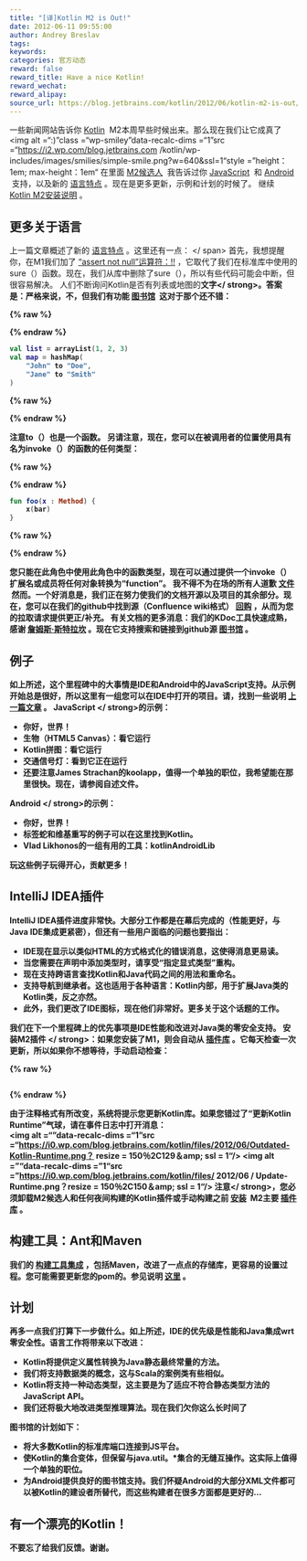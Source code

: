 ```yaml
---
title: "[译]Kotlin M2 is Out!"
date: 2012-06-11 09:55:00
author: Andrey Breslav
tags:
keywords:
categories: 官方动态
reward: false
reward_title: Have a nice Kotlin!
reward_wechat:
reward_alipay:
source_url: https://blog.jetbrains.com/kotlin/2012/06/kotlin-m2-is-out/
---
```


一些新闻网站告诉你 [Kotlin](http://kotlin.jetbrains.org)  M2本周早些时候出来。那么现在我们让它成真了<img alt =“:)”class =“wp-smiley”data-recalc-dims =“1”src =“https://i2.wp.com/blog.jetbrains.com /kotlin/wp-includes/images/smilies/simple-smile.png?w=640&amp;ssl=1“style =”height：1em; max-height：1em“
在里面 [M2候选人](http://blog.jetbrains.com/kotlin/2012/06/kotlin-m2-candidate/)  我告诉过你 [JavaScript](http://blog.jetbrains.com/kotlin/2012/06/kotlin-m2-candidate/#js)  和 [Android](http://blog.jetbrains.com/kotlin/2012/06/kotlin-m2-candidate/#android)  支持，以及新的 [语言特点](http://blog.jetbrains.com/kotlin/2012/06/kotlin-m2-candidate/#language) 。现在是更多更新，示例和计划的时候了。
继续 [Kotlin M2安装说明](http://blog.jetbrains.com/kotlin/2012/06/kotlin-m2-is-out/#install) 。
## 更多关于语言

上一篇文章概述了新的 [语言特点](http://blog.jetbrains.com/kotlin/2012/06/kotlin-m2-candidate/#language) 。这里还有一点：<span id =“more-570”> </ span>
首先，我想提醒你，在M1我们加了 [“assert not null”运算符：!!](http://confluence.jetbrains.net/display/Kotlin/Null-safety#Null-safety-The%7B%7B%5C%21%5C%21%7D%7Doperator) ，它取代了我们在标准库中使用的sure（）函数。现在，我们从库中删除了sure（），所以有些代码可能会中断，但很容易解决。
人们不断询问Kotlin是否有列表或地图的<strong>文字</ strong>。答案是：严格来说，不，但我们有功能 [图书馆](http://jetbrains.github.com/kotlin/versions/snapshot/apidocs/kotlin/package-summary.html)  这对于那个还不错：

{% raw %}
<p></p>
{% endraw %}

```kotlin
val list = arrayList(1, 2, 3)
val map = hashMap(
    "John" to "Doe",
    "Jane" to "Smith"
)
```

{% raw %}
<p></p>
{% endraw %}

注意to（）也是一个函数。
另请注意，现在，您可以在被调用者的位置使用具有名为invoke（）的函数的任何类型：

{% raw %}
<p></p>
{% endraw %}

```kotlin
fun foo(x : Method) {
    x(bar)
}
```

{% raw %}
<p></p>
{% endraw %}

您只能在此角色中使用此角色中的函数类型，现在可以通过提供一个invoke（）扩展名或成员将任何对象转换为“function”。
我不得不为在场的所有人道歉 [文件](http://kotlin.jetbrains.org)  然而。一个好消息是，我们正在努力使我们的文档开源以及项目的其余部分。现在，您可以在我们的github中找到源（Confluence wiki格式） [回购](https://github.com/JetBrains/kotlin/tree/master/docs/confluence.jetbrains.com/Kotlin) ，从而为您的拉取请求提供更正/补充。
有关文档的更多消息：我们的KDoc工具快速成熟，感谢 [詹姆斯·斯特拉坎](https://github.com/jstrachan) 。现在它支持搜索和链接到github源 [图书馆](http://jetbrains.github.com/kotlin/versions/snapshot/apidocs/index.html) 。
## 例子

如上所述，这个里程碑中的大事情是IDE和Android中的JavaScript支持。从示例开始总是很好，所以这里有一组您可以在IDE中打开的项目。请，找到一些说明 [上一篇文章](http://blog.jetbrains.com/kotlin/2012/06/kotlin-m2-candidate/) 。
<strong> JavaScript </ strong>的示例：

* 你好，世界！
* 生物（HTML5 Canvas）：看它运行
* Kotlin拼图：看它运行
* 交通信号灯：看到它正在运行
* 还要注意James Strachan的koolapp，值得一个单独的职位，我希望能在那里很快。现在，请参阅自述文件。

<strong> Android </ strong>的示例：

* 你好，世界！
* 标签蛇和维基重写的例子可以在这里找到Kotlin。
* Vlad Likhonos的一组有用的工具：kotlinAndroidLib

玩这些例子玩得开心，贡献更多！
## IntelliJ IDEA插件

IntelliJ IDEA插件进度非常快。大部分工作都是在幕后完成的（性能更好，与Java IDE集成更紧密），但还有一些用户面临的问题也要指出：

* IDE现在显示以类似HTML的方式格式化的错误消息，这使得消息更易读。
* 当您需要在声明中添加类型时，请享受“指定显式类型”重构。
* 现在支持跨语言查找Kotlin和Java代码之间的用法和重命名。
* 支持导航到继承者。这也适用于各种语言：Kotlin内部，用于扩展Java类的Kotlin类，反之亦然。
* 此外，我们更改了IDE图标，现在他们非常好。更多关于这个话题的工作。

我们在下一个里程碑上的优先事项是IDE性能和改进对Java类的零安全支持。
<strong> <a name="install">安装M2插件</a> </ strong>：如果您安装了M1，则会自动从 [插件库](http://plugins.intellij.net/plugin/?idea&pluginId=6954) 。它每天检查一次更新，所以如果你不想等待，手动启动检查：

{% raw %}
<p><a href="https://i0.wp.com/blog.jetbrains.com/kotlin/files/2012/06/Check-For-Updates.png"><img alt="" data-recalc-dims="1" src="https://i0.wp.com/blog.jetbrains.com/kotlin/files/2012/06/Check-For-Updates.png?resize=150%2C150&amp;ssl=1"/></a></p>
{% endraw %}

由于注释格式有所改变，系统将提示您更新Kotlin库。如果您错过了“更新Kotlin Runtime”气球，请在事件日志中打开消息：<br/>
<img alt =“”data-recalc-dims =“1”src =“https://i0.wp.com/blog.jetbrains.com/kotlin/files/2012/06/Outdated-Kotlin-Runtime.png？ resize = 150％2C129＆amp; ssl = 1“/> <img alt =”“data-recalc-dims =”1“src =”https://i0.wp.com/blog.jetbrains.com/kotlin/files/ 2012/06 / Update-Runtime.png？resize = 150％2C150＆amp; ssl = 1“/>
<strong>注意</ strong>，您必须卸载M2候选人和任何夜间构建的Kotlin插件或手动构建之前 [安装](http://www.jetbrains.com/idea/plugins/index.html)  M2主要 [插件库](http://plugins.intellij.net/plugin/?idea&pluginId=6954) 。
## 构建工具：Ant和Maven

我们的 [构建工具集成](http://confluence.jetbrains.net/display/Kotlin/Kotlin+Build+Tools) ，包括Maven，改进了一点点的存储库，更容易的设置过程。您可能需要更新您的pom的。参见说明 [这里](http://confluence.jetbrains.net/display/Kotlin/Kotlin+Build+Tools) 。
## 计划

再多一点我们打算下一步做什么。如上所述，IDE的优先级是性能和Java集成wrt零安全性。语言工作将带来以下改进：

* Kotlin将提供定义属性转换为Java静态最终常量的方法。
* 我们将支持数据类的概念，这与Scala的案例类有些相似。
* Kotlin将支持一种动态类型，这主要是为了适应不符合静态类型方法的JavaScript API。
* 我们还将极大地改进类型推理算法。现在我们欠你这么长时间了

图书馆的计划如下：

* 将大多数Kotlin的标准库端口连接到JS平台。
* 使Kotlin的集合变体，但保留与java.util。*集合的无缝互操作。这实际上值得一个单独的职位。
* 为Android提供良好的图书馆支持。我们怀疑Android的大部分XML文件都可以被Kotlin的建设者所替代，而这些构建者在很多方面都是更好的...

## 有一个漂亮的Kotlin！

不要忘了给我们反馈。谢谢。
